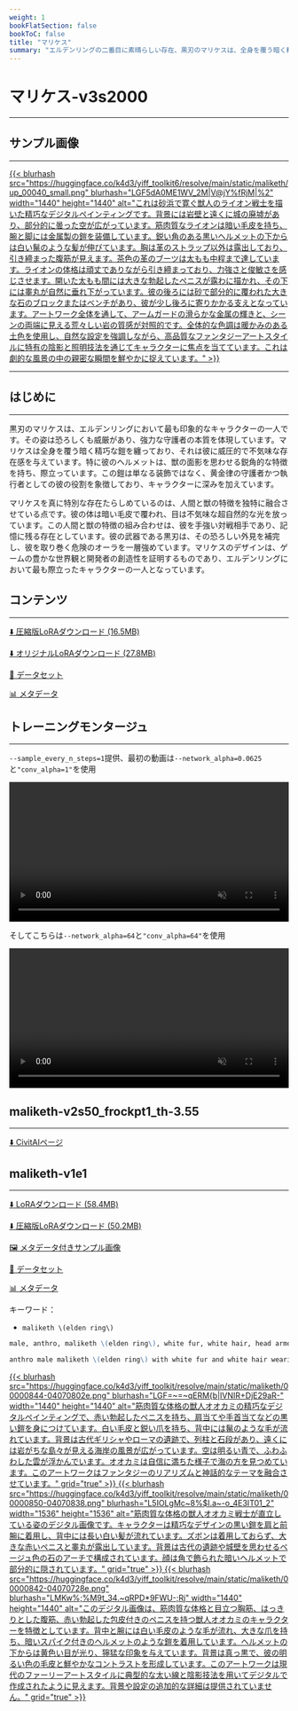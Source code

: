 ```yaml
---
weight: 1
bookFlatSection: false
bookToC: false
title: "マリケス"
summary: "エルデンリングの二番目に素晴らしい存在、黒刃のマリケスは、全身を覆う暗く精巧な鎧を纏った恐るべき守護者です。人間と獣の特徴を独特に融合させ、暗い毛皮と輝く目を持つ彼は、ゲーム内で最も印象的で記憶に残る存在の一つとなっています。"
---
```


<!--markdownlint-disable MD025 MD033 -->

# マリケス-v3s2000

---

## サンプル画像

---

<a href="https://huggingface.co/k4d3/yiff_toolkit6/resolve/main/static/maliketh/up_00040_.png">
  {{< blurhash
    src="https://huggingface.co/k4d3/yiff_toolkit6/resolve/main/static/maliketh/up_00040_small.png"
    blurhash="LGF5dA0ME1WV_2M|V@jY%fRjM|%2"
    width="1440"
    height="1440"
    alt="これは砂浜で寛ぐ獣人のライオン戦士を描いた精巧なデジタルペインティングです。背景には岩壁と遠くに城の廃墟があり、部分的に曇った空が広がっています。筋肉質なライオンは暗い毛皮を持ち、腕と脚には金属製の鎧を装備しています。鋭い角のある黒いヘルメットの下からは白い鬣のような髪が伸びています。胸は革のストラップ以外は露出しており、引き締まった腹筋が見えます。茶色の革のブーツは太もも中程まで達しています。ライオンの体格は頑丈でありながら引き締まっており、力強さと俊敏さを感じさせます。開いた太もも間には大きな勃起したペニスが露わに描かれ、その下には睾丸が自然に垂れ下がっています。彼の後ろには砂で部分的に覆われた大きな石のブロックまたはベンチがあり、彼が少し後ろに寄りかかる支えとなっています。アートワーク全体を通して、アームガードの滑らかな金属の輝きと、シーンの両端に見える荒々しい岩の質感が対照的です。全体的な色調は暖かみのある土色を使用し、自然な設定を強調しながら、高品質なファンタジーアートスタイルに特有の陰影と照明技法を通じてキャラクターに焦点を当てています。これは劇的な風景の中の親密な瞬間を鮮やかに捉えています。"
  >}}
</a>

---

## はじめに

---

黒刃のマリケスは、エルデンリングにおいて最も印象的なキャラクターの一人です。その姿は恐ろしくも威厳があり、強力な守護者の本質を体現しています。マリケスは全身を覆う暗く精巧な鎧を纏っており、それは彼に威圧的で不気味な存在感を与えています。特に彼のヘルメットは、獣の面影を思わせる鋭角的な特徴を持ち、際立っています。この鎧は単なる装飾ではなく、黄金律の守護者かつ執行者としての彼の役割を象徴しており、キャラクターに深みを加えています。

マリケスを真に特別な存在たらしめているのは、人間と獣の特徴を独特に融合させている点です。彼の体は暗い毛皮で覆われ、目は不気味な超自然的な光を放っています。この人間と獣の特徴の組み合わせは、彼を手強い対戦相手であり、記憶に残る存在としています。彼の武器である黒刃は、その恐ろしい外見を補完し、彼を取り巻く危険のオーラを一層強めています。マリケスのデザインは、ゲームの豊かな世界観と開発者の創造性を証明するものであり、エルデンリングにおいて最も際立ったキャラクターの一人となっています。

## コンテンツ

---

[⬇️ 圧縮版LoRAダウンロード (16.5MB)](https://huggingface.co/k4d3/yiff_toolkit6/resolve/main/maliketh-v3s2000c.safetensors)

[⬇️ オリジナルLoRAダウンロード (27.8MB)](https://huggingface.co/k4d3/yiff_toolkit6/resolve/main/maliketh-v3s2000.safetensors)

<!--
[🖼️ メタデータ付きサンプル画像](https://huggingface.co/k4d3/yiff_toolkit/tree/main/static/{})
-->

[📐 データセット](https://huggingface.co/datasets/k4d3/furry/tree/main/maliketh)

[📊 メタデータ](https://huggingface.co/k4d3/yiff_toolkit6/resolve/main/maliketh-v3s2000.json)

## トレーニングモンタージュ

---

`--sample_every_n_steps=1`提供、最初の動画は`--network_alpha=0.0625`と`"conv_alpha=1"`を使用

<div style="text-align: center;">
    <video style="width: 100%;" autoplay loop muted playsinline>
        <source src="https://huggingface.co/k4d3/yiff_toolkit/resolve/main/static/maliketh/maliketh_2_samples.mp4" type="video/mp4">
        お使いのブラウザは動画タグをサポートしていません。
    </video>
</div>

そしてこちらは`--network_alpha=64`と`"conv_alpha=64"`を使用

<div style="text-align: center;">
    <video style="width: 100%;" autoplay loop muted playsinline>
        <source src="https://huggingface.co/k4d3/yiff_toolkit/resolve/main/static/maliketh/maliketh_2_samples.mp4" type="video/mp4">
        お使いのブラウザは動画タグをサポートしていません。
    </video>
</div>

## maliketh-v2s50_frockpt1_th-3.55

---

[⬇️ CivitAIページ](https://civitai.com/models/629416?modelVersionId=703779)

## maliketh-v1e1

---

[⬇️ LoRAダウンロード (58.4MB)](https://huggingface.co/k4d3/yiff_toolkit/resolve/main/ponyxl_loras/maliketh-v1e1.safetensors?download=true)

[⬇️ 圧縮版LoRAダウンロード (50.2MB)](https://huggingface.co/k4d3/yiff_toolkit/resolve/main/ponyxl_loras_shrunk_2/maliketh-v1e1_frockpt1_th-3.55.safetensors?download=true)

[🖼️ メタデータ付きサンプル画像](https://huggingface.co/k4d3/yiff_toolkit/tree/main/static/{})

[📐 データセット](https://huggingface.co/datasets/k4d3/furry/tree/main/maliketh)

[📊 メタデータ](https://huggingface.co/k4d3/yiff_toolkit/raw/main/ponyxl_loras/maliketh-v1e1.json)

キーワード：

- `maliketh \(elden ring\)`

```md
male, anthro, maliketh \(elden ring\), white fur, white hair, head armor, red canine genitalia, knot,

anthro male maliketh \(elden ring\) with white fur and white hair wearing head armor, He has a red canine genitalia with a knotty base and fluffy tail, He has claws and monotone fur with a monotone body,
```

<a href="https://huggingface.co/k4d3/yiff_toolkit/resolve/main/static/maliketh/00000844-04070802e.png">
  {{< blurhash
    src="https://huggingface.co/k4d3/yiff_toolkit/resolve/main/static/maliketh/00000844-04070802e.png"
    blurhash="LGF=~=~qERM{b|IVNIR+DjE29aR-"
    width="1440"
    height="1440"
    alt="筋肉質な体格の獣人オオカミの精巧なデジタルペインティングで、赤い勃起したペニスを持ち、肩当てや手首当てなどの黒い鎧を身につけています。白い毛皮と鋭い爪を持ち、背中には鬣のような毛が流れています。背景は古代ギリシャやローマの遺跡で、列柱と石段があり、遠くには岩がちな島々が見える海岸の風景が広がっています。空は明るい青で、ふわふわした雲が浮かんでいます。オオカミは自信に満ちた様子で海の方を見つめています。このアートワークはファンタジーのリアリズムと神話的なテーマを融合させています。"
    grid="true"
  >}}
</a>
<a href="https://huggingface.co/k4d3/yiff_toolkit/resolve/main/static/maliketh/00000850-04070838.png">
  {{< blurhash
    src="https://huggingface.co/k4d3/yiff_toolkit/resolve/main/static/maliketh/00000850-04070838.png"
    blurhash="L5IOLgMc~8%$I.a~-o_4E3IT01_2"
    width="1536"
    height="1536"
    alt="筋肉質な体格の獣人オオカミ戦士が直立している姿のデジタル画像です。キャラクターは精巧なデザインの黒い鎧を肩と前腕に着用し、背中には長い白い髪が流れています。ズボンは着用しておらず、大きな赤いペニスと睾丸が露出しています。背景は古代の遺跡や城壁を思わせるベージュ色の石のアーチで構成されています。顔は角で飾られた暗いヘルメットで部分的に隠されています。"
    grid="true"
  >}}
</a>
<a href="https://huggingface.co/k4d3/yiff_toolkit/resolve/main/static/maliketh/00000842-04070728e.png">
  {{< blurhash
    src="https://huggingface.co/k4d3/yiff_toolkit/resolve/main/static/maliketh/00000842-04070728e.png"
    blurhash="LMKw%;%M9t_34.~qRPD*9FWU-;Rj"
    width="1440"
    height="1440"
    alt="このデジタル画像は、筋肉質な体格と目立つ胸筋、はっきりとした腹筋、赤い勃起した包皮付きのペニスを持つ獣人オオカミのキャラクターを特徴としています。背中と腕には白い毛皮のような毛が流れ、大きな爪を持ち、暗いスパイク付きのヘルメットのような鎧を着用しています。ヘルメットの下からは黄色い目が光り、獰猛な印象を与えています。背景は真っ黒で、彼の明るい色の毛皮と鮮やかなコントラストを形成しています。このアートワークは現代のファーリーアートスタイルに典型的な太い線と陰影技法を用いてデジタルで作成されたように見えます。背景や設定の追加的な詳細は提供されていません。"
    grid="true"
  >}}
</a>
